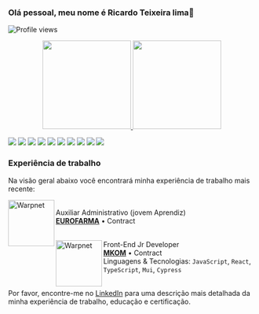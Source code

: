 ### Olá pessoal, meu nome é Ricardo Teixeira lima👋
<p align="left"> <img src="https://komarev.com/ghpvc/?username=Ricardo4466&color=yellow" alt="Profile views" /> </p>


<p align="center">
<a href="https://github.com/AVS1508">
    <img height="180em" src="https://github-readme-stats-eight-theta.vercel.app/api?username=Ricardo4466&show_icons=true&theme=highcontrast&include_all_commits=true&count_private=true"/>
  <img height="180em" src="https://github-readme-stats-eight-theta.vercel.app/api/top-langs/?username=Ricardo4466&layout=compact&langs_count=8&theme=highcontrast"/>
</a>
</p>

![](https://img.shields.io/badge/Linux-E34F26?style=for-the-badge&logo=linux&logoColor=black)
![](https://img.shields.io/badge/JavaScript-F7DF1E?style=for-the-badge&logo=javascript&logoColor=black)
![](https://img.shields.io/badge/TypeScript-007ACC?style=for-the-badge&logo=typescript&logoColor=white)
![](https://img.shields.io/badge/Node.js-43853D?style=for-the-badge&logo=node.js&logoColor=white)
![](https://img.shields.io/badge/HTML-239120?style=for-the-badge&logo=html5&logoColor=white)
![](https://img.shields.io/badge/CSS3-1572B6?style=for-the-badge&logo=css3&logoColor=white)
![](https://img.shields.io/badge/React-20232A?style=for-the-badge&logo=react&logoColor=61DAFB)
![](https://img.shields.io/badge/Git-E34F26?style=for-the-badge&logo=git&logoColor=white)
![](https://img.shields.io/badge/React_Native-20232A?style=for-the-badge&logo=react&logoColor=61DAFB)
![](https://img.shields.io/badge/Material--UI-0081CB?style=for-the-badge&logo=material-ui&logoColor=white)


### Experiência de trabalho
Na visão geral abaixo você encontrará minha experiência de trabalho mais recente:

[<img align="left" height="94px" width="94px" alt="Warpnet" src="https://scontent.fcgh29-1.fna.fbcdn.net/v/t39.30808-6/247836101_4564937536927751_4085174911555478155_n.png?_nc_cat=105&ccb=1-7&_nc_sid=174925&_nc_ohc=NK81MT6YapIAX9jK-OC&_nc_ht=scontent.fcgh29-1.fna&oh=00_AfAWhtKhj_gvjPHaoucv9mre9zOVPYb-zQI2r_aDqQy4dw&oe=639CB9C2" />](https://www.eurofarma.com.br/)\
Auxiliar Administrativo (jovem Aprendiz)\
[**EUROFARMA**](https://eurofarma.com.br/) • Contract \
<br/>

[<img align="left" height="94px" width="94px" alt="Warpnet" src="https://mkchannels.mkmservice.com/assets/mklib/images/logo-2021/MKOM_Simbolo_Pos_RGB_Verm.png" />](https://www.mkom.com.br/)
Front-End Jr Developer \
[**MKOM**](https://mkom.com.br/) • Contract \
Linguagens & Tecnologias: `JavaScript`, `React`, `TypeScript`, `Mui`, `Cypress`\
<br/>

Por favor, encontre-me no [LinkedIn](https://www.linkedin.com/in/ricardo-teixeira-lima-1120901ab/) para uma descrição mais detalhada da minha experiência de trabalho, educação e certificação.
